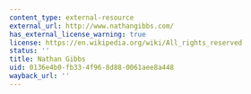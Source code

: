 ```yaml
---
content_type: external-resource
external_url: http://www.nathangibbs.com/
has_external_license_warning: true
license: https://en.wikipedia.org/wiki/All_rights_reserved
status: ''
title: Nathan Gibbs
uid: 0136e4b0-fb33-4f96-8d88-0061aee8a448
wayback_url: ''
---
```

